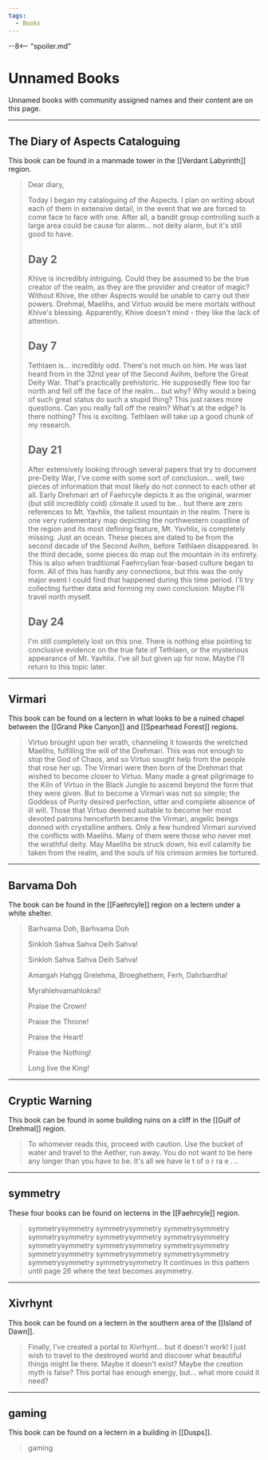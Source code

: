 ```yaml
---
tags:
  - Books
---
```


--8<-- "spoiler.md"

# Unnamed Books

Unnamed books with community assigned names and their content are on this page.

------------------------------------------------------------------------

## The Diary of Aspects Cataloguing

This book can be found in a manmade tower in the [[Verdant Labyrinth]] region. 

> Dear diary,
>
> Today I began my cataloguing of the Aspects. I plan on writing about each of them in extensive detail, in the event that we are forced to come face to face with one. After all, a bandit group controlling such a large area could be cause for alarm... not deity alarm, but it's still good to have.
>
> Day 2
> ----
> Khive is incredibly intriguing. Could they be assumed to be the true creator of the realm, as they are the provider and creator of magic? Without Khive, the other Aspects would be unable to carry out their powers. Drehmal, Maelihs, and Virtuo would be mere mortals without Khive's blessing. Apparently, Khive doesn't mind - they like the lack of attention.
>
> Day 7
> ----
> Tethlaen is... incredibly odd. There's not much on him. He was last heard from in the 32nd year of the Second Avihm, before the Great Deity War. That's practically prehistoric. He supposedly flew too far north and fell off the face of the realm... but why? Why would a being of such great status do such a stupid thing? This just raises more questions. Can you really fall off the realm? What's at the edge? Is there nothing? This is exciting. Tethlaen will take up a good chunk of my research.
>
> Day 21
> ----
> After extensively looking through several papers that try to document pre-Deity War, I've come with some sort of conclusion... well, two pieces of information that most likely do not connect to each other at all. Early Drehmari art of Faehrcyle depicts it as the original, warmer (but still incredibly cold) climate it used to be... but there are zero references to Mt. Yavhlix, the tallest mountain in the realm. There is one very rudementary map depicting the northwestern coastline of the region and its most defining feature, Mt. Yavhlix, is completely missing. Just an ocean. These pieces are dated to be from the second decade of the Second Avihm, before Tethlaen disappeared. In the third decade, some pieces do map out the mountain in its entirety. This is also when traditional Faehrcylian fear-based culture began to form. All of this has hardly any connections, but this was the only major event I could find that happened during this time period. I'll try collecting further data and forming my own conclusion. Maybe I'll travel north myself.
>
> Day 24
> ----
> I'm still completely lost on this one. There is nothing else pointing to conclusive evidence on the true fate of Tethlaen, or the mysterious appearance of Mt. Yavhlix. I've all but given up for now. Maybe I'll return to this topic later.


------------------------------------------------------------------------

## Virmari



This book can be found on a lectern in what looks to be a ruined chapel between the [[Grand Pike Canyon]] and [[Spearhead Forest]] regions.

> Virtuo brought upon her wrath, channeling it towards the wretched Maelihs, fulfilling the will of the Drehmari. This was not enough to stop the God of Chaos, and so Virtuo sought help from the people that rose her up. The Virmari were then born of the Drehmari that wished to become closer to Virtuo. Many made a great pilgrimage to the Kiln of Virtuo in the Black Jungle to ascend beyond the form that they were given. But to become a Virmari was not so simple; the Goddess of Purity desired perfection, utter and complete absence of ill will. Those that Virtuo deemed suitable to become her most devoted patrons henceforth became the Virmari, angelic beings donned with crystalline anthers. Only a few hundred Virmari survived the conflicts with Maelihs. Many of them were those who never met the wrathful deity. May Maelihs be struck down, his evil calamity be taken from the realm, and the souls of his crimson armies be tortured.

------------------------------------------------------------------------

## Barvama Doh

The book can be found in the [[Faehrcyle]] region on a lectern under a white shelter.

> Barhvama Doh, Barhvama Doh
>
> Sinkloh Sahva Sahva Deih Sahva!
>
> Sinkloh Sahva Sahva Deih Sahva!
>
> Amargah Hahgg Grelehma, Broeghethem, Ferh, Dahrbardha!
>
> Myrahlehvamahlokrai!
>
> Praise the Crown!
>
> Praise the Throne!
>
> Praise the Heart!
>
> Praise the Nothing!
>
> Long live the King!

------------------------------------------------------------------------

## Cryptic Warning

This book can be found in some building ruins on a cliff in the [[Gulf of Drehmal]] region.

> To whomever reads this, proceed with caution. Use the bucket of water and travel to the Aether, run away. You do not want to be here any longer than you have to be. It's all we have le t of o r ra e . ..

------------------------------------------------------------------------

## symmetry

These four books can be found on lecterns in the [[Faehrcyle]] region.

> symmetrysymmetry symmetrysymmetry symmetrysymmetry symmetrysymmetry symmetrysymmetry symmetrysymmetry symmetrysymmetry symmetrysymmetry symmetrysymmetry symmetrysymmetry symmetrysymmetry symmetrysymmetry symmetrysymmetry symmetrysymmetry It continues in this pattern until page 26 where the text becomes asymmetry.

------------------------------------------------------------------------

## Xivrhynt


This book can be found on a lectern in the southern area of the [[Island of Dawn]].

> Finally, I've created a portal to Xivrhynt... but it doesn't work! I just wish to travel to the destroyed world and discover what beautiful things might lie there. Maybe it doesn't exist? Maybe the creation myth is false? This portal has enough energy, but... what more could it need?

------------------------------------------------------------------------

## gaming

This book can be found on a lectern in a building in [[Dusps]].

> gaming



